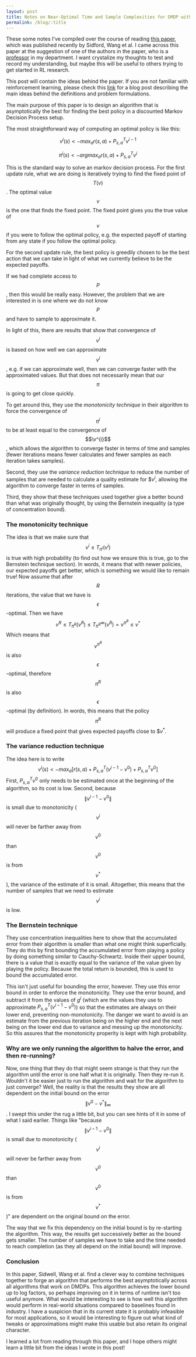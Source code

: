 ```yaml
---
layout: post
title: Notes on Near-Optimal Time and Sample Complexities for DMDP with a Generative Model
permalink: /blog/:title
---
```


These some notes I've compiled over the course of reading [this paper](https://arxiv.org/pdf/1806.01492.pdf), which was published recently by Sidford, Wang et al.  I came across this paper at the suggestion of one of the authors in the paper, who is a [professor](http://www.princeton.edu/~mengdiw/) in my department.  I want crystalize my thoughts to test and record my understanding, but maybe this will be useful to others trying to get started in RL research.

This post will contain the ideas behind the paper.  If you are not familiar with reinforcement learning, please check this [link](https://houcharlie.github.io/blog/mdp) for a blog post describing the main ideas behind the definitions and problem formulations.

The main purpose of this paper is to design an algorithm that is asymptotically the best for finding the best policy in a discounted Markov Decision Process setup.

The most straightforward way of computing an optimal policy is like this:

$$
\begin{equation}
v^{i}(s) <- max_{a} r(s,a) + P_{s,a}^{T}v^{i-1}
\end{equation}
$$

$$
\begin{equation}
\pi^{i}(s) <- argmax_{a} r(s,a) + P_{s,a}^{T}v^{i}
\end{equation}
$$

This is the standard way to solve an markov decision process.  For the first update rule, what we are doing is iteratively trying to find the fixed point of $$T(v)$$.  The optimal value $$v$$ is the one that finds the fixed point.  The fixed point gives you the true value of $$v$$ if you were to follow the optimal policy, e.g. the expected payoff of starting from any state if you follow the optimal policy.

For the second update rule, the best policy is greedily chosen to be the best action that we can take in light of what we currently believe to be the expected payoffs.

If we had complete access to $$P$$, then this would be really easy.  However, the problem that we are interested in is one where we do not know $$P$$ and have to sample to approximate it.

In light of this, there are results that show that convergence of $$v^{i}$$ is based on how well we can approximate $$v^{i}$$, e.g. if we can approximate well, then we can converge faster with the approximated values.  But that does not necessarily mean that our $$\pi$$ is going to get close quickly.

To get around this, they use the *monotonicity technique* in their algorithm to force the convergence of $$\pi^{i}$$ to be at least equal to the convergence of $$\v^{i}$$, which allows the algorithm to converge faster in terms of time and samples (fewer iterations means fewer calculates and fewer samples as each iteration takes samples).

Second, they use the *variance reduction technique* to reduce the number of samples that are needed to calculate a quality estimate for $$v^{i}$, allowing the algorithm to converge faster in terms of samples. 

Third, they show that these techniques used together give a better bound than what was originally thought, by using the Bernstein inequality (a type of concentration bound).  


### The monotonicity technique
The idea is that we make sure that 
$$
\begin{equation}
v^{i} \leq T_{\pi^{i}}(v^{i})
\end{equation}
$$
is true with high probability (to find out how we ensure this is true, go to the Bernstein technique section).  In words, it means that with newer policies, our expected payoffs get better, which is something we would like to remain true!  Now assume that after $$R$$ iterations, the value that we have is $$\epsilon$$-optimal.  Then we have
$$
\begin{equation}
v^{R} \leq T_{\pi^{R}}(v^{R}) \leq T^{\infty}_{\pi^{R}}(v^{R}) = v^{\pi^{R}} \leq v^{*}
\end{equation}
$$
Which means that $$v^{\pi^{R}}$$ is also $$\epsilon$$-optimal, therefore $$\pi^{R}$$ is also $$\epsilon$$-optimal (by definition).  In words, this means that the policy $$\pi^{R}$$ will produce a fixed point that gives expected payoffs close to $$v^{*}$. 

### The variance reduction technique
The idea here is to write
$$
\begin{equation}
v^{i}(s) <- max_{a} [r(s,a) + P_{s,a}^{T}(v^{i-1} - v^{0}) + P_{s,a}^{T}v^{0}]
\end{equation}
$$
First, $P_{s,a}^{T}v^{0}$ only needs to be estimated once at the beginning of the algorithm, so its cost is low.  Second, because $$\|v^{i-1} - v^{0} \|$$ is small due to monotonicity ($$v^{i}$$ will never be farther away from $$v^{0}$$ than $$v^{0}$$ is from $$v^{*}$$), the variance of the estimate of it is small.  Altogether, this means that the number of samples that we need to estimate $$v^{i}$$ is low.

### The Bernstein technique
They use concentration inequalities here to show that the accumulated error from their algorithm is smaller than what one might think superficially.  They do this by first bounding the accumulated error from playing a policy by doing something similar to Cauchy-Schwartz.  Inside their upper bound, there is a value that is exactly equal to the variance of the value given by playing the policy.  Because the total return is bounded, this is used to bound the accumulated error.  

This isn't just useful for bounding the error, however.  They use this error bound in order to enforce the monotonicity.  They use the error bound, and subtract it from the values of $g^{i}$ (which are the values they use to approximate $P_{s,a}^{T}(v^{i-1} - v^{0})$) so that the estimates are always on their lower end, preventing non-monotonicity.  The danger we want to avoid is an estimate from the previous iteration being on the higher end and the next being on the lower end due to variance and messing up the monotonicity.  So this assures that the monotonicity properity is kept with high probability.


### Why are we only running the algorithm to halve the error, and then re-running?
Now, one thing that they do that might seem strange is that they run the algorithm until the error is one half what it is originally.  Then they re-run it.  Wouldn't it be easier just to run the algorithm and wait for the algorithm to just converge?  Well, the reality is that the results they show are all dependent on the initial bound on the error $$\|v^{0} - v^{*}\|_{\infty}$$.  I swept this under the rug a little bit, but you can see hints of it in some of what I said earlier.  Things like  "because $$\|v^{i-1} - v^{0} \|$$ is small due to monotonicity ($$v^{i}$$ will never be farther away from $$v^{0}$$ than $$v^{0}$$ is from $$v^{*}$$)" are dependent on the original bound on the error.  

The way that we fix this dependency on the initial bound is by re-starting the algorithm.  This way, the results get successively better as the bound gets smaller.  The number of samples we have to take and the time needed to reach completion (as they all depend on the initial bound) will improve.


### Conclusion
In this paper, Sidwell, Wang et al. find a clever way to combine techniques together to forge an algorithm that performs the best asymptotically across all algorithms that work on DMDPs.  This algorithm achieves the lower bound up to log factors, so perhaps improving on it in terms of runtime isn't too useful anymore.  What would be interesting to see is how well this algorithm would perform in real-world situations compared to baselines found in industry.  I have a suspicion that in its current state it is probably infeasible for most applications, so it would be interesting to figure out what kind of tweaks or approximations might make this usable but also retain its original character.

I learned a lot from reading through this paper, and I hope others might learn a little bit from the ideas I wrote in this post!


